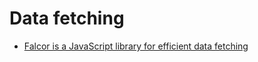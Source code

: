 # Data fetching

- [Falcor is a JavaScript library for efficient data fetching](https://netflix.github.io/falcor/)
